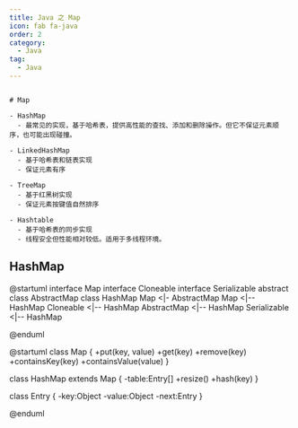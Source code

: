 ```yaml
---
title: Java 之 Map
icon: fab fa-java
order: 2
category:
  - Java
tag:
  - Java
---
```



```markmap

# Map

- HashMap
  - 最常见的实现，基于哈希表，提供高性能的查找、添加和删除操作。但它不保证元素顺序，也可能出现碰撞。

- LinkedHashMap
  - 基于哈希表和链表实现
  - 保证元素有序

- TreeMap
  - 基于红黑树实现
  - 保证元素按键值自然排序

- Hashtable
  - 基于哈希表的同步实现
  - 线程安全但性能相对较低。适用于多线程环境。

```

## HashMap

@startuml
interface Map
interface Cloneable
interface Serializable
abstract class AbstractMap
class HashMap
Map <|- AbstractMap
Map <|-- HashMap
Cloneable <|-- HashMap
AbstractMap <|-- HashMap
Serializable <|-- HashMap

@enduml


@startuml
class Map {
  +put(key, value)
  +get(key)
  +remove(key)
  +containsKey(key)
  +containsValue(value)
}

class HashMap extends Map {
  -table:Entry[]
  +resize()
  +hash(key)
}

class Entry {
  -key:Object
  -value:Object
  -next:Entry
}


@enduml